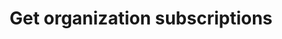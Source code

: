 ---
title: Get organization subscriptions
excerpt: The method returns subscription categories for the organization.
api:
  file: yespoio.json
  operationId: getSubscriptionCategories
deprecated: false
hidden: false
metadata:
  title: ''
  description: ''
  robots: index
next:
  description: ''
---